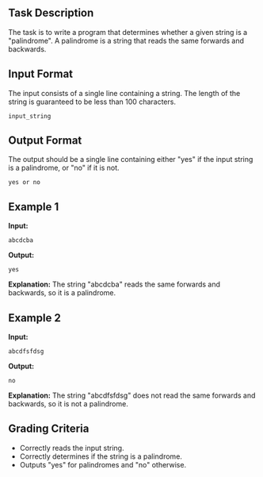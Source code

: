 ## Task Description

The task is to write a program that determines whether a given string is a "palindrome". A palindrome is a string that reads the same forwards and backwards.

## Input Format

The input consists of a single line containing a string. The length of the string is guaranteed to be less than 100 characters.

```
input_string
```

## Output Format

The output should be a single line containing either "yes" if the input string is a palindrome, or "no" if it is not.

```
yes or no
```

## Example 1

**Input:**

```
abcdcba
```

**Output:**

```
yes
```

**Explanation:**
The string "abcdcba" reads the same forwards and backwards, so it is a palindrome.

## Example 2

**Input:**

```
abcdfsfdsg
```

**Output:**

```
no
```

**Explanation:**
The string "abcdfsfdsg" does not read the same forwards and backwards, so it is not a palindrome.

## Grading Criteria

*   Correctly reads the input string.
*   Correctly determines if the string is a palindrome.
*   Outputs "yes" for palindromes and "no" otherwise.
